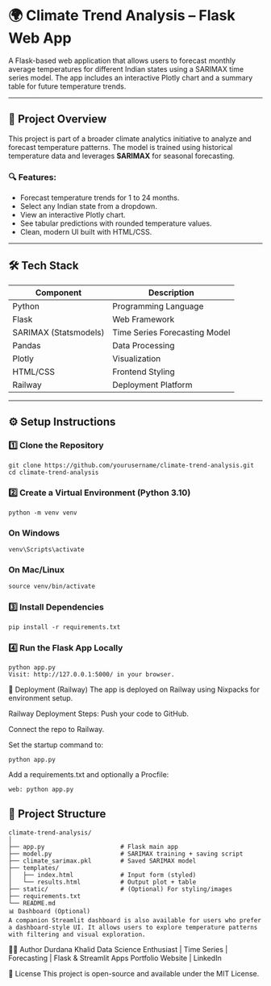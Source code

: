 # 🌍 Climate Trend Analysis – Flask Web App

A Flask-based web application that allows users to forecast monthly average temperatures for different Indian states using a SARIMAX time series model. The app includes an interactive Plotly chart and a summary table for future temperature trends.

---

## 📌 Project Overview

This project is part of a broader climate analytics initiative to analyze and forecast temperature patterns. The model is trained using historical temperature data and leverages **SARIMAX** for seasonal forecasting.

### 🔍 Features:
- Forecast temperature trends for 1 to 24 months.
- Select any Indian state from a dropdown.
- View an interactive Plotly chart.
- See tabular predictions with rounded temperature values.
- Clean, modern UI built with HTML/CSS.

---

## 🛠️ Tech Stack

| Component        | Description                           |
|------------------|---------------------------------------|
| Python           | Programming Language                  |
| Flask            | Web Framework                         |
| SARIMAX (Statsmodels) | Time Series Forecasting Model   |
| Pandas           | Data Processing                       |
| Plotly           | Visualization                         |
| HTML/CSS         | Frontend Styling                      |
| Railway          | Deployment Platform                   |

---

## ⚙️ Setup Instructions

### 1️⃣ Clone the Repository
```
git clone https://github.com/yourusername/climate-trend-analysis.git
cd climate-trend-analysis
```
### 2️⃣ Create a Virtual Environment (Python 3.10)
```
python -m venv venv
```
### On Windows
```
venv\Scripts\activate
```
### On Mac/Linux
```
source venv/bin/activate
```
### 3️⃣ Install Dependencies
```
pip install -r requirements.txt
```
### 4️⃣ Run the Flask App Locally
```
python app.py
Visit: http://127.0.0.1:5000/ in your browser.
```
🚀 Deployment (Railway)
The app is deployed on Railway using Nixpacks for environment setup.

Railway Deployment Steps:
Push your code to GitHub.

Connect the repo to Railway.

Set the startup command to:
```
python app.py
```
Add a requirements.txt and optionally a Procfile:

```
web: python app.py
```
## 📁 Project Structure
```
climate-trend-analysis/
│
├── app.py                     # Flask main app
├── model.py                   # SARIMAX training + saving script
├── climate_sarimax.pkl        # Saved SARIMAX model
├── templates/
│   ├── index.html             # Input form (styled)
│   └── results.html           # Output plot + table
├── static/                    # (Optional) For styling/images
├── requirements.txt
└── README.md
📊 Dashboard (Optional)
A companion Streamlit dashboard is also available for users who prefer a dashboard-style UI. It allows users to explore temperature patterns with filtering and visual exploration.
```
🙋‍♀️ Author
Durdana Khalid
Data Science Enthusiast | Time Series | Forecasting | Flask & Streamlit Apps
Portfolio Website | LinkedIn

📜 License
This project is open-source and available under the MIT License.
